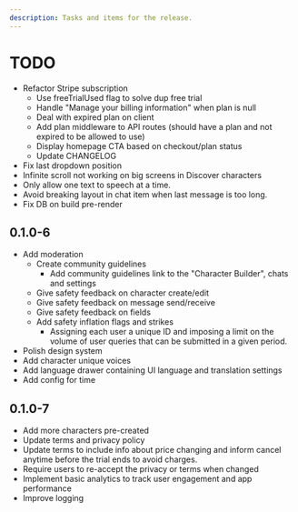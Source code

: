 ```yaml
---
description: Tasks and items for the release.
---
```


# TODO

- Refactor Stripe subscription
  - Use freeTrialUsed flag to solve dup free trial
  - Handle "Manage your billing information" when plan is null
  - Deal with expired plan on client
  - Add plan middleware to API routes (should have a plan and not expired to be allowed to use)
  - Display homepage CTA based on checkout/plan status
  - Update CHANGELOG
- Fix last dropdown position
- Infinite scroll not working on big screens in Discover characters
- Only allow one text to speech at a time.
- Avoid breaking layout in chat item when last message is too long.
- Fix DB on build pre-render

## 0.1.0-6

- Add moderation
  - Create community guidelines
    - Add community guidelines link to the "Character Builder", chats and settings
  - Give safety feedback on character create/edit
  - Give safety feedback on message send/receive
  - Give safety feedback on fields
  - Add safety inflation flags and strikes
    - Assigning each user a unique ID and imposing a limit on the volume of user queries that can be submitted in a given period.
- Polish design system
- Add character unique voices
- Add language drawer containing UI language and translation settings
- Add config for time

## 0.1.0-7

- Add more characters pre-created
- Update terms and privacy policy
- Update terms to include info about price changing and inform cancel anytime before the trial ends to avoid charges.
- Require users to re-accept the privacy or terms when changed
- Implement basic analytics to track user engagement and app performance
- Improve logging
